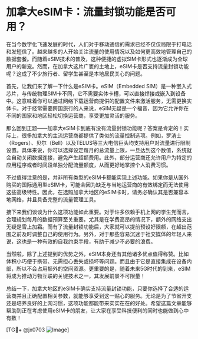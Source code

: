 # 加拿大eSIM卡：流量封锁功能是否可用？

在当今数字化飞速发展的时代，人们对于移动通信的需求已经不仅仅局限于打电话和发短信了。越来越多的人开始关注流量的使用情况以及如何更高效地管理自己的数据套餐。而随着eSIM技术的普及，这种便捷的虚拟SIM卡形式也逐渐成为全球用户的新宠。然而，在加拿大这片广袤的土地上，eSIM卡是否支持流量封锁功能呢？这成了不少旅行者、留学生甚至是本地居民关心的问题。

首先，让我们来了解一下什么是eSIM卡。eSIM（Embedded SIM）是一种嵌入式芯片，与传统物理SIM卡不同，它不需要实体卡槽，可以直接焊接或嵌入到设备中。这意味着你可以通过网络下载运营商提供的配置文件来激活服务，无需更换实体卡。对于经常需要跨国旅行的人来说，eSIM无疑是一个福音，因为它允许你在不同的国家和地区轻松切换运营商，享受更加灵活的服务。

那么回到正题——加拿大eSIM卡到底有没有流量封锁功能呢？答案是肯定的！实际上，很多加拿大的主流运营商都提供了类似的流量控制选项。例如，罗渣士（Rogers）、贝尔（Bell）以及TELUS等三大电信巨头均支持用户对流量进行限制设置。具体来说，你可以选择设定每月的总流量上限，一旦达到这个数值，系统就会自动关闭数据连接，避免产生超额费用。此外，部分运营商还允许用户为特定的应用程序或者时间段单独分配流量额度，从而更好地掌控个人消费习惯。

不过值得注意的是，并非所有类型的eSIM卡都能实现上述功能。如果你是从国外购买的国际通用型eSIM卡，可能会因为缺乏与当地运营商的有效绑定而无法使用这些高级特性。因此，在选购加拿大地区的eSIM卡时，请务必确认其是否兼容本地网络，并且具备完整的流量管理工具。

接下来我们谈谈为什么这项功能如此重要。对于许多依赖手机上网的学生党而言，合理规划每月的数据预算至关重要。尤其是在学费高昂的情况下，额外的网络支出无疑是雪上加霜。而有了流量封锁功能后，大家就可以提前预设好限额，在超出范围之前及时调整自己的使用行为。另外，对于那些容易沉迷于社交媒体的年轻人来说，这也是一种有效的自我约束手段，有助于减少不必要的浪费。

当然啦，除了上述提到的优势之外，eSIM本身还有其他诸多优点值得称赞。比如体积小巧便于携带、无需担心丢失或损坏等问题。而且由于它是直接集成在设备内部，所以不会占用额外的空间资源。更重要的是，随着未来5G时代的到来，eSIM将成为推动万物互联的关键技术之一，其发展前景不可限量！

总结一下，加拿大地区的eSIM卡确实支持流量封锁功能，只要你选择了合适的运营商并且正确配置相关参数，就能够享受到这一贴心的服务。无论是为了节省开支还是培养良好的上网习惯，这项功能都能带来实实在在的好处。希望这篇文章能够帮助到正在考虑使用eSIM卡的朋友，让大家在享受科技便利的同时也能做到心中有数！

[TG💪+ @jx0703 ![Image](https://github.com/user-attachments/assets/dbca1d08-cadb-493c-b0ec-ad6f7a83f270)]